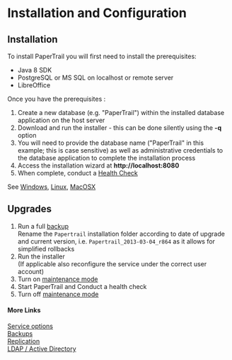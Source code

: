 # Installation and Configuration

## Installation
To install PaperTrail you will first need to install the prerequisites:

* Java 8 SDK
* PostgreSQL or MS SQL on localhost or remote server
* LibreOffice

Once you have the prerequisites : 

1.  Create a new database (e.g. "PaperTrail") within the installed database application on the host server
2.  Download and run the installer - this can be done silently using the **-q** option 
3.  You will need to provide the database name ("PaperTrail" in this example; this is case sensitive) as well as administrative credentials to the database application to complete the installation process
4.  Access the installation wizard at **http://localhost:8080**  
5.  When complete, conduct a [Health Check](../Reference/health)  

See [Windows](Windows), 
 [Linux](ubuntu-linux), [MacOSX](macosx) 

## Upgrades

1. Run a full [backup](../Configuration/Backups)  
Rename the `Papertrail` installation folder according to date of upgrade and current version, i.e. `Papertrail_2013-03-04_r864` as it allows for simplified rollbacks
1. Run the installer  
(If applicable also reconfigure the service under the correct user account)
1. Turn on [maintenance mode](../Reference/maintenance)
1. Start PaperTrail and Conduct a health check
1. Turn off [maintenance mode](../Reference/maintenance)

#### More Links
[Service options](service)  
[Backups](../Configuration/Backups)  
[Replication](Replication)  
[LDAP / Active Directory](../Integration/ldap-ad)


